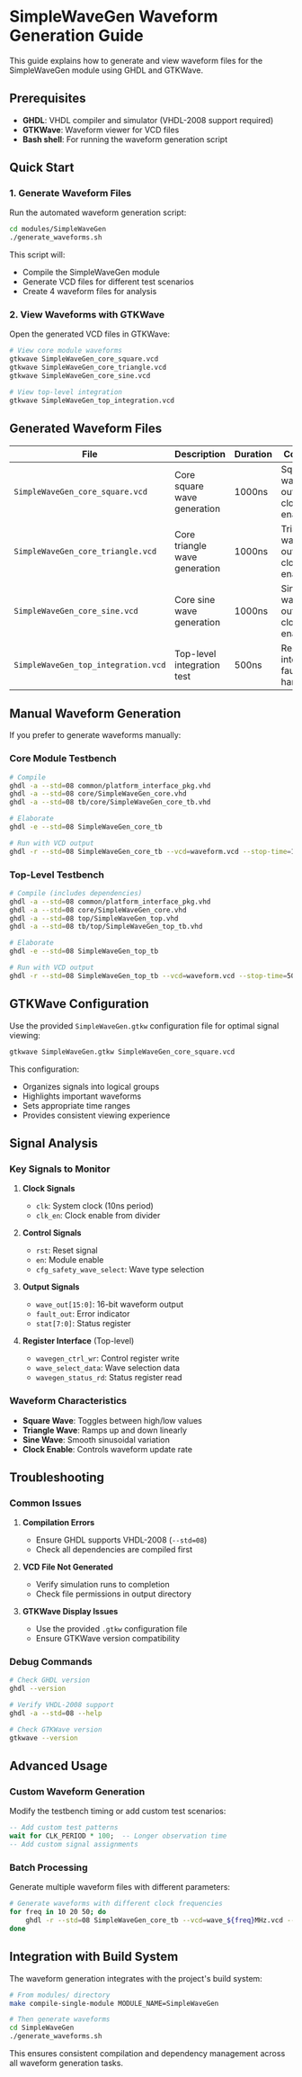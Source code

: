 # SimpleWaveGen Waveform Generation Guide

This guide explains how to generate and view waveform files for the SimpleWaveGen module using GHDL and GTKWave.

## Prerequisites

- **GHDL**: VHDL compiler and simulator (VHDL-2008 support required)
- **GTKWave**: Waveform viewer for VCD files
- **Bash shell**: For running the waveform generation script

## Quick Start

### 1. Generate Waveform Files

Run the automated waveform generation script:

```bash
cd modules/SimpleWaveGen
./generate_waveforms.sh
```

This script will:
- Compile the SimpleWaveGen module
- Generate VCD files for different test scenarios
- Create 4 waveform files for analysis

### 2. View Waveforms with GTKWave

Open the generated VCD files in GTKWave:

```bash
# View core module waveforms
gtkwave SimpleWaveGen_core_square.vcd
gtkwave SimpleWaveGen_core_triangle.vcd
gtkwave SimpleWaveGen_core_sine.vcd

# View top-level integration
gtkwave SimpleWaveGen_top_integration.vcd
```

## Generated Waveform Files

| File | Description | Duration | Content |
|------|-------------|----------|---------|
| `SimpleWaveGen_core_square.vcd` | Core square wave generation | 1000ns | Square wave output, clock, enable |
| `SimpleWaveGen_core_triangle.vcd` | Core triangle wave generation | 1000ns | Triangle wave output, clock, enable |
| `SimpleWaveGen_core_sine.vcd` | Core sine wave generation | 1000ns | Sine wave output, clock, enable |
| `SimpleWaveGen_top_integration.vcd` | Top-level integration test | 500ns | Register interface, fault handling |

## Manual Waveform Generation

If you prefer to generate waveforms manually:

### Core Module Testbench

```bash
# Compile
ghdl -a --std=08 common/platform_interface_pkg.vhd
ghdl -a --std=08 core/SimpleWaveGen_core.vhd
ghdl -a --std=08 tb/core/SimpleWaveGen_core_tb.vhd

# Elaborate
ghdl -e --std=08 SimpleWaveGen_core_tb

# Run with VCD output
ghdl -r --std=08 SimpleWaveGen_core_tb --vcd=waveform.vcd --stop-time=1000ns
```

### Top-Level Testbench

```bash
# Compile (includes dependencies)
ghdl -a --std=08 common/platform_interface_pkg.vhd
ghdl -a --std=08 core/SimpleWaveGen_core.vhd
ghdl -a --std=08 top/SimpleWaveGen_top.vhd
ghdl -a --std=08 tb/top/SimpleWaveGen_top_tb.vhd

# Elaborate
ghdl -e --std=08 SimpleWaveGen_top_tb

# Run with VCD output
ghdl -r --std=08 SimpleWaveGen_top_tb --vcd=waveform.vcd --stop-time=500ns
```

## GTKWave Configuration

Use the provided `SimpleWaveGen.gtkw` configuration file for optimal signal viewing:

```bash
gtkwave SimpleWaveGen.gtkw SimpleWaveGen_core_square.vcd
```

This configuration:
- Organizes signals into logical groups
- Highlights important waveforms
- Sets appropriate time ranges
- Provides consistent viewing experience

## Signal Analysis

### Key Signals to Monitor

1. **Clock Signals**
   - `clk`: System clock (10ns period)
   - `clk_en`: Clock enable from divider

2. **Control Signals**
   - `rst`: Reset signal
   - `en`: Module enable
   - `cfg_safety_wave_select`: Wave type selection

3. **Output Signals**
   - `wave_out[15:0]`: 16-bit waveform output
   - `fault_out`: Error indicator
   - `stat[7:0]`: Status register

4. **Register Interface** (Top-level)
   - `wavegen_ctrl_wr`: Control register write
   - `wave_select_data`: Wave selection data
   - `wavegen_status_rd`: Status register read

### Waveform Characteristics

- **Square Wave**: Toggles between high/low values
- **Triangle Wave**: Ramps up and down linearly
- **Sine Wave**: Smooth sinusoidal variation
- **Clock Enable**: Controls waveform update rate

## Troubleshooting

### Common Issues

1. **Compilation Errors**
   - Ensure GHDL supports VHDL-2008 (`--std=08`)
   - Check all dependencies are compiled first

2. **VCD File Not Generated**
   - Verify simulation runs to completion
   - Check file permissions in output directory

3. **GTKWave Display Issues**
   - Use the provided `.gtkw` configuration file
   - Ensure GTKWave version compatibility

### Debug Commands

```bash
# Check GHDL version
ghdl --version

# Verify VHDL-2008 support
ghdl -a --std=08 --help

# Check GTKWave version
gtkwave --version
```

## Advanced Usage

### Custom Waveform Generation

Modify the testbench timing or add custom test scenarios:

```vhdl
-- Add custom test patterns
wait for CLK_PERIOD * 100;  -- Longer observation time
-- Add custom signal assignments
```

### Batch Processing

Generate multiple waveform files with different parameters:

```bash
# Generate waveforms with different clock frequencies
for freq in 10 20 50; do
    ghdl -r --std=08 SimpleWaveGen_core_tb --vcd=wave_${freq}MHz.vcd --stop-time=1000ns
done
```

## Integration with Build System

The waveform generation integrates with the project's build system:

```bash
# From modules/ directory
make compile-single-module MODULE_NAME=SimpleWaveGen

# Then generate waveforms
cd SimpleWaveGen
./generate_waveforms.sh
```

This ensures consistent compilation and dependency management across all waveform generation tasks.
